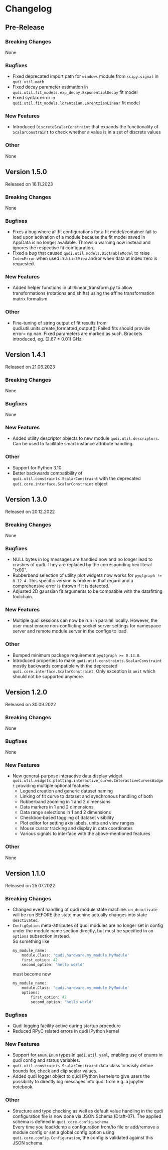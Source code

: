 # Changelog

## Pre-Release

### Breaking Changes
None

### Bugfixes
- Fixed deprecated import path for `windows` module from `scipy.signal` in `qudi.util.math`
- Fixed decay parameter estimation in `qudi.util.fit_models.exp_decay.ExponentialDecay` fit model
- Fixed syntax error in `qudi.util.fit_models.lorentzian.LorentzianLinear` fit model

### New Features
- Introduced `DiscreteScalarConstraint` that expands the functionality of `ScalarConstraint` to check whether a value 
is in a set of discrete values

### Other
None


## Version 1.5.0
Released on 16.11.2023

### Breaking Changes
None

### Bugfixes
- Fixes a bug where all fit configurations for a fit model/container fail to load upon activation 
of a module because the fit model saved in AppData is no longer available. Throws a warning now 
instead and ignores the respective fit configuration.
- Fixed a bug that caused `qudi.util.models.DictTableModel` to raise `IndexError` when used in a 
`ListView` and/or when data at index zero is requested.

### New Features
- Added helper functions in util/linear_transform.py to allow transformations (rotations and shifts) using the afﬁne transformation matrix formalism.

### Other
- Fine-tuning of string output of fit results from qudi.util.units.create_formatted_output(): Failed fits should provide
  error= np.nan. Fixed parameters are marked as such. Brackets introduced, eg. (2.67 ± 0.01) GHz.


## Version 1.4.1
Released on 21.06.2023

### Breaking Changes
None

### Bugfixes
None

### New Features
- Added utility descriptor objects to new module `qudi.util.descriptors`. Can be used to 
facilitate smart instance attribute handling. 

### Other
- Support for Python 3.10
- Better backwards compatibility of `qudi.util.constraints.ScalarConstraint` with the deprecated 
`qudi.core.interface.ScalarConstraint` object


## Version 1.3.0
Released on 20.12.2022

### Breaking Changes
None

### Bugfixes
- NULL bytes in log messages are handled now and no longer lead to crashes of qudi. They are 
replaced by the corresponding hex literal "\x00".
- Rubberband selection of utility plot widgets now works for `pyqtgraph != 0.12.4`. This specific 
version is broken in that regard and a comprehensive error is thrown if it is detected.
- Adjusted 2D gaussian fit arguments to be compatible with the datafitting toolchain.

### New Features
- Multiple qudi sessions can now be run in parallel locally. However, the user must ensure 
non-conflicting socket server settings for namespace server and remote module server in the 
configs to load.

### Other
- Bumped minimum package requirement `pyqtgraph >= 0.13.0`.
- Introduced properties to make `qudi.util.constraints.ScalarConstraint` mostly backwards 
compatible with the deprecated `qudi.core.interface.ScalarConstraint`. Only exception is `unit`
which should not be supported anymore.


## Version 1.2.0
Released on 30.09.2022

### Breaking Changes
None

### Bugfixes
None

### New Features
- New general-purpose interactive data display widget 
`qudi.util.widgets.plotting.interactive_curve.InteractiveCurvesWidget` providing multiple optional 
features:
  - Legend creation and generic dataset naming
  - Linking of fit curve to dataset and synchronous handling of both
  - Rubberband zooming in 1 and 2 dimensions
  - Data markers in 1 and 2 dimensions
  - Data range selections in 1 and 2 dimensions
  - Checkbox-based toggling of dataset visibility
  - Plot editor for setting axis labels, units and view ranges
  - Mouse cursor tracking and display in data coordinates
  - Various signals to interface with the above-mentioned features

### Other
None


## Version 1.1.0
Released on 25.07.2022

### Breaking Changes
- Changed event handling of qudi module state machine. `on_deactivate` will be run BEFORE the state 
machine actually changes into state `deactivated`.
- `ConfigOption` meta-attributes of qudi modules are no longer set in config under the module name 
section directly, but must be specified in an `options` subsection instead.  
So something like
  ```python
  my_module_name:
      module.Class: 'qudi.hardware.my_module.MyModule'
      first_option: 42
      second_option: 'hello world'
  ```
  must become now
  ```python
  my_module_name:
      module.Class: 'qudi.hardware.my_module.MyModule'
      options:
          first_option: 42
          second_option: 'hello world'
  ```

### Bugfixes
- Qudi logging facility active during startup procedure
- Reduced RPyC related errors in qudi IPython kernel

### New Features
- Support for `enum.Enum` types in `qudi.util.yaml`, enabling use of enums in qudi config and 
status variables.
- `qudi.util.constraints.ScalarConstraint` data class to easily define bounds for, check and clip 
scalar values.
- Added qudi logger object to qudi IPython kernels to give users the possibility to directly log 
messages into qudi from e.g. a jupyter notebook.

### Other
- Structure and type checking as well as default value handling in the qudi configuration file is 
now done via JSON Schema (Draft-07). The applied schema is defined in `qudi.core.config.schema`.  
Every time you load/dump a configuration from/to file or add/remove a module config or set a global 
config option using `qudi.core.config.Configuration`, the config is validated against this JSON 
schema.

